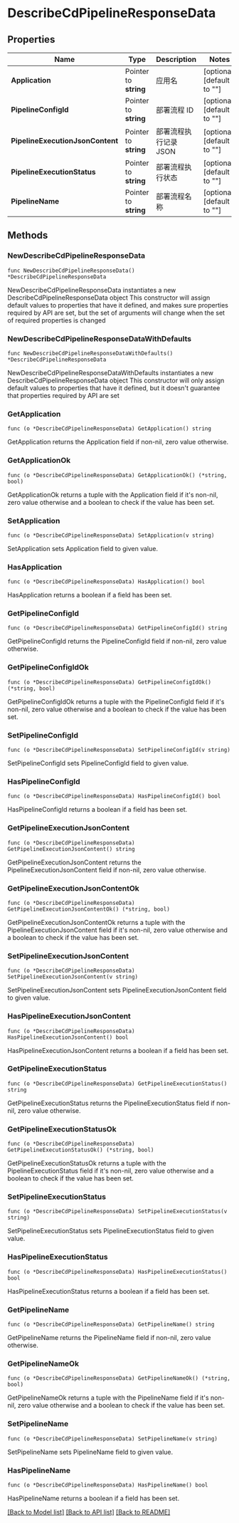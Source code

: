 # DescribeCdPipelineResponseData

## Properties

Name | Type | Description | Notes
------------ | ------------- | ------------- | -------------
**Application** | Pointer to **string** | 应用名 | [optional] [default to ""]
**PipelineConfigId** | Pointer to **string** | 部署流程 ID | [optional] [default to ""]
**PipelineExecutionJsonContent** | Pointer to **string** | 部署流程执行记录 JSON | [optional] [default to ""]
**PipelineExecutionStatus** | Pointer to **string** | 部署流程执行状态 | [optional] [default to ""]
**PipelineName** | Pointer to **string** | 部署流程名称 | [optional] [default to ""]

## Methods

### NewDescribeCdPipelineResponseData

`func NewDescribeCdPipelineResponseData() *DescribeCdPipelineResponseData`

NewDescribeCdPipelineResponseData instantiates a new DescribeCdPipelineResponseData object
This constructor will assign default values to properties that have it defined,
and makes sure properties required by API are set, but the set of arguments
will change when the set of required properties is changed

### NewDescribeCdPipelineResponseDataWithDefaults

`func NewDescribeCdPipelineResponseDataWithDefaults() *DescribeCdPipelineResponseData`

NewDescribeCdPipelineResponseDataWithDefaults instantiates a new DescribeCdPipelineResponseData object
This constructor will only assign default values to properties that have it defined,
but it doesn't guarantee that properties required by API are set

### GetApplication

`func (o *DescribeCdPipelineResponseData) GetApplication() string`

GetApplication returns the Application field if non-nil, zero value otherwise.

### GetApplicationOk

`func (o *DescribeCdPipelineResponseData) GetApplicationOk() (*string, bool)`

GetApplicationOk returns a tuple with the Application field if it's non-nil, zero value otherwise
and a boolean to check if the value has been set.

### SetApplication

`func (o *DescribeCdPipelineResponseData) SetApplication(v string)`

SetApplication sets Application field to given value.

### HasApplication

`func (o *DescribeCdPipelineResponseData) HasApplication() bool`

HasApplication returns a boolean if a field has been set.

### GetPipelineConfigId

`func (o *DescribeCdPipelineResponseData) GetPipelineConfigId() string`

GetPipelineConfigId returns the PipelineConfigId field if non-nil, zero value otherwise.

### GetPipelineConfigIdOk

`func (o *DescribeCdPipelineResponseData) GetPipelineConfigIdOk() (*string, bool)`

GetPipelineConfigIdOk returns a tuple with the PipelineConfigId field if it's non-nil, zero value otherwise
and a boolean to check if the value has been set.

### SetPipelineConfigId

`func (o *DescribeCdPipelineResponseData) SetPipelineConfigId(v string)`

SetPipelineConfigId sets PipelineConfigId field to given value.

### HasPipelineConfigId

`func (o *DescribeCdPipelineResponseData) HasPipelineConfigId() bool`

HasPipelineConfigId returns a boolean if a field has been set.

### GetPipelineExecutionJsonContent

`func (o *DescribeCdPipelineResponseData) GetPipelineExecutionJsonContent() string`

GetPipelineExecutionJsonContent returns the PipelineExecutionJsonContent field if non-nil, zero value otherwise.

### GetPipelineExecutionJsonContentOk

`func (o *DescribeCdPipelineResponseData) GetPipelineExecutionJsonContentOk() (*string, bool)`

GetPipelineExecutionJsonContentOk returns a tuple with the PipelineExecutionJsonContent field if it's non-nil, zero value otherwise
and a boolean to check if the value has been set.

### SetPipelineExecutionJsonContent

`func (o *DescribeCdPipelineResponseData) SetPipelineExecutionJsonContent(v string)`

SetPipelineExecutionJsonContent sets PipelineExecutionJsonContent field to given value.

### HasPipelineExecutionJsonContent

`func (o *DescribeCdPipelineResponseData) HasPipelineExecutionJsonContent() bool`

HasPipelineExecutionJsonContent returns a boolean if a field has been set.

### GetPipelineExecutionStatus

`func (o *DescribeCdPipelineResponseData) GetPipelineExecutionStatus() string`

GetPipelineExecutionStatus returns the PipelineExecutionStatus field if non-nil, zero value otherwise.

### GetPipelineExecutionStatusOk

`func (o *DescribeCdPipelineResponseData) GetPipelineExecutionStatusOk() (*string, bool)`

GetPipelineExecutionStatusOk returns a tuple with the PipelineExecutionStatus field if it's non-nil, zero value otherwise
and a boolean to check if the value has been set.

### SetPipelineExecutionStatus

`func (o *DescribeCdPipelineResponseData) SetPipelineExecutionStatus(v string)`

SetPipelineExecutionStatus sets PipelineExecutionStatus field to given value.

### HasPipelineExecutionStatus

`func (o *DescribeCdPipelineResponseData) HasPipelineExecutionStatus() bool`

HasPipelineExecutionStatus returns a boolean if a field has been set.

### GetPipelineName

`func (o *DescribeCdPipelineResponseData) GetPipelineName() string`

GetPipelineName returns the PipelineName field if non-nil, zero value otherwise.

### GetPipelineNameOk

`func (o *DescribeCdPipelineResponseData) GetPipelineNameOk() (*string, bool)`

GetPipelineNameOk returns a tuple with the PipelineName field if it's non-nil, zero value otherwise
and a boolean to check if the value has been set.

### SetPipelineName

`func (o *DescribeCdPipelineResponseData) SetPipelineName(v string)`

SetPipelineName sets PipelineName field to given value.

### HasPipelineName

`func (o *DescribeCdPipelineResponseData) HasPipelineName() bool`

HasPipelineName returns a boolean if a field has been set.


[[Back to Model list]](../README.md#documentation-for-models) [[Back to API list]](../README.md#documentation-for-api-endpoints) [[Back to README]](../README.md)


